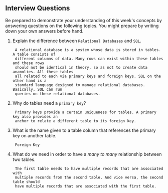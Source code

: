 ## Interview Questions

Be prepared to demonstrate your understanding of this week's concepts by answering questions on the following topics. You might prepare by writing down your own answers before hand.

1. Explain the difference between `Relational Databases` and `SQL`.

        A relational database is a system whose data is stored in tables. A table consists of 
        different columns of data. Many rows can exist within these tables and these rows 
        should not be identical in theory, so as not to create data anamolies. All these tables
        all related to each via primary keys and foreign keys. SQL on the other hand is a 
        standard language designed to manage relational databases. Basically, SQL can run 
        queries on these relational databases. 

2. Why do tables need a `primary key`?

        Primary keys provide a certain uniqueness for tables. A primary key also provides an 
        anchor to relate a different table to its foreign key.

3. What is the name given to a table column that references the primary key on another table.

        Foreign Key

4. What do we need in order to have a _many to many_ relationship between two tables.

        The first table needs to have multiple records that are associated with 
        multiple records from the second table. And vice versa, the second table should 
        have multiple records that are associated with the first table.